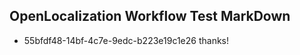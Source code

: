 ## OpenLocalization Workflow Test MarkDown
* 55bfdf48-14bf-4c7e-9edc-b223e19c1e26 thanks!

<!--HONumber=Jan17_HO1-->


